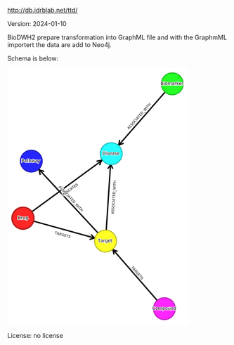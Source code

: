 http://db.idrblab.net/ttd/

Version: 2024-01-10

BioDWH2 prepare transformation into GraphML file and with the GraphmML importert the data are add to Neo4j.

Schema is below:

![er_diagram](schema.png)

License: no license